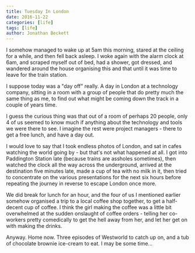 ```yaml
---
title: Tuesday In London
date: 2016-11-22
categories: [life]
tags: [life]
author: Jonathan Beckett
---
```


I somehow managed to wake up at 5am this morning, stared at the ceiling for a while, and then fell back asleep. I woke again with the alarm clock at 6am, and scraped myself out of bed, had a shower, got dressed, and wandered around the house organising this and that until it was time to leave for the train station.

I suppose today was a "day off" really. A day in London at a technology company, sitting in a room with a group of people that do pretty much the same thing as me, to find out what might be coming down the track in a couple of years time.

I guess the curious thing was that out of a room of perhaps 20 people, only 4 of us seemed to know much if anything about the technology and tools we were there to see. I imagine the rest were project managers - there to get a free lunch, and have a day out.

I would love to say that I took endless photos of London, and sat in cafes watching the world going by - but that's not what happened at all. I got into Paddington Station late (because trains are assholes sometimes), then watched the clock all the way across the underground, arrived at the destination five minutes late, made a cup of tea with no milk in it, then tried to concentrate on the various presentations for the next six hours before repeating the journey in reverse to escape London once more.

We did break for lunch for an hour, and the four of us I mentioned earlier somehow organised a trip to a local coffee shop together, to get a half-decent cup of coffee. I think the girl making the coffee was a little bit overwhelmed at the sudden onslaught of coffee orders - telling her co-workers pretty comedically to get the hell away from her, and let her get on with making the drinks.

Anyway. Home now. Three episodes of Westworld to catch up on, and a tub of chocolate brownie ice-cream to eat. I may be some time...